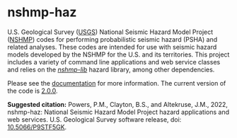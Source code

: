 # nshmp-haz

U.S. Geological Survey ([USGS][1]) National Seismic Hazard Model Project ([NSHMP][2]) codes for
performing probabilistic seismic hazard (PSHA) and related analyses. These codes are intended for
use with seismic hazard models developed by the NSHMP for the U.S. and its territories. This
project includes a variety of command line applications and web service classes and relies on the
[*nshmp-lib*][3] hazard library, among other dependencies.

Please see the [documentation](docs/README.md) for more information. The current version of the
code is [2.0.0][4].

**Suggested citation:**  Powers, P.M., Clayton, B.S., and Altekruse, J.M., 2022, nshmp-haz:
National Seismic Hazard Model Project hazard applications and web services. U.S. Geological Survey
software release, doi: [10.5066/P9STF5GK][5].

[1]: https://www.usgs.gov
[2]: https://www.usgs.gov/programs/earthquake-hazards/hazards
[3]: https://code.usgs.gov/ghsc/nshmp/nshmp-lib
[4]: https://code.usgs.gov/ghsc/nshmp/nshmp-haz/-/tags/2.0.0
[5]: https://doi.org/10.5066/P9STF5GK
